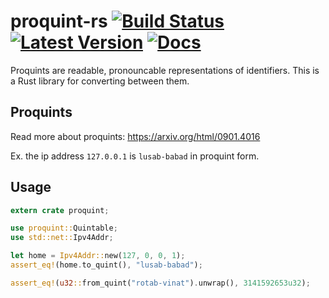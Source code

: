 # proquint-rs [![Build Status](https://travis-ci.org/christian-blades-cb/proquint-rs.svg?branch=master)](https://travis-ci.org/christian-blades-cb/proquint-rs) [![Latest Version](https://img.shields.io/crates/v/proquint.svg)](https://crates.io/crates/proquint) [![Docs](https://docs.rs/proquint/badge.svg)](https://docs.rs/proquint)

Proquints are readable, pronouncable representations of identifiers. This is a Rust library for converting between them.

## Proquints

Read more about proquints: https://arxiv.org/html/0901.4016

Ex. the ip address `127.0.0.1` is `lusab-babad` in proquint form.

## Usage

``` rust
extern crate proquint;

use proquint::Quintable;
use std::net::Ipv4Addr;

let home = Ipv4Addr::new(127, 0, 0, 1);
assert_eq!(home.to_quint(), "lusab-babad");

assert_eq!(u32::from_quint("rotab-vinat").unwrap(), 3141592653u32);
```
